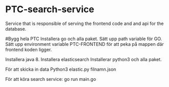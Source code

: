 # PTC-search-service
Service that is responsible of serving the frontend code and and api for the database.


#Bygg hela PTC
Installera go och alla paket. 
Sätt upp path variable för GO.
Sätt upp environment variable PTC-FRONTEND 
för att peka på mappen där frontend koden ligger.

Installera java 8.
Installera elasticsearch
Installerar python3 och alla paket.

För att skicka in data
Python3 elastic.py filnamn.json

För att köra search service:
go run main.go
